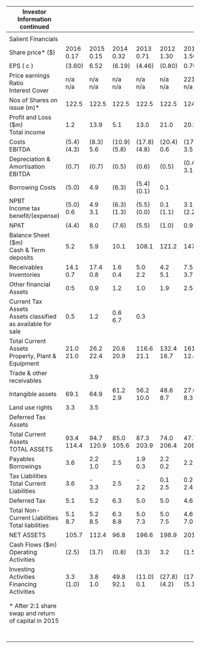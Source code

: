 | Investor Information continued                                |                |               |                 |                 |                 |                 |                 |                 |
|---------------------------------------------------------------|----------------|---------------|-----------------|-----------------|-----------------|-----------------|-----------------|-----------------|
|                                                               |                |               |                 |                 |                 |                 |                 |                 |
| Salient Financials                                            |                |               |                 |                 |                 |                 |                 |                 |
| Share price* (\$)                                             | 2016<br>0.17   | 2015<br>0.15  | 2014<br>0.32    | 2013<br>0.71    | 2012<br>1.30    | 2011<br>1.50    | 2010<br>0.90    | 2009<br>0.90    |
| EPS ( c )                                                     | (3.60)         | 6.52          | (6.19)          | (4.46)          | (0.80)          | 0.70            | 0.90            | (2.00)          |
| Price earnings Ratio<br>Interest Cover                        | n/a<br>n/a     | n/a<br>n/a    | n/a<br>n/a      | n/a<br>n/a      | n/a<br>n/a      | 221.4<br>n/a    | 105.6<br>n/a    | n/a<br>n/a      |
| Nos of Shares on issue (m)*                                   | 122.5          | 122.5         | 122.5           | 122.5           | 122.5           | 124.6           | 128.4           | 129.6           |
| Profit and Loss (\$m)<br>Total income                         | 1.2            | 13.9          | 5.1             | 13.0            | 21.0            | 20.5            | 15.3            | 10.6            |
| Costs<br>EBITDA                                               | (5.4)<br>(4.3) | (8.3)<br>5.6  | (10.9)<br>(5.8) | (17.8)<br>(4.8) | (20.4)<br>0.6   | (17.0)<br>3.5   | (12.2)<br>3.1   | (9.9)<br>0.7    |
| Depreciation & Amortisation<br>EBITDA                         | (0.7)          | (0.7)         | (0.5)           | (0.6)           | (0.5)           | (0.4)<br>3.1    | (0.3)<br>2.8    | (0.3)<br>0.4    |
| Borrowing Costs                                               | (5.0)          | 4.9           | (6.3)           | (5.4)<br>(0.1)  | 0.1             |                 | (0.1)           |                 |
| NPBT<br>Income tax benefit/(expense)                          | (5.0)<br>0.6   | 4.9<br>3.1    | (6.3)<br>(1.3)  | (5.5)<br>(0.0)  | 0.1<br>(1.1)    | 3.1<br>(2.2)    | 2.7<br>(1.5)    | 0.4<br>(2.9)    |
| NPAT                                                          | (4.4)          | 8.0           | (7.6)           | (5.5)           | (1.0)           | 0.9             | 1.2             | (2.5)           |
| Balance Sheet (\$m)<br>Cash & Term deposits                   | 5.2            | 5.9           | 10.1            | 108.1           | 121.2           | 147.4           | 166.5           | 168.8           |
| Receivables<br>Inventories                                    | 14.1<br>0.7    | 17.4<br>0.8   | 1.6<br>0.4      | 5.0<br>2.2      | 4.2<br>5.1      | 7.5<br>3.7      | 2.6<br>1.3      | 2.5<br>2.9      |
| Other financial Assets                                        | 0:5            | 0.9           | 1.2             | 1.0             | 1.9             | 2.5             | 0.7             | 1.1             |
| Current Tax Assets<br>Assets classified as available for sale | 0.5            | 1.2           | 0.6<br>6.7      | 0.3             |                 |                 |                 |                 |
| Total Current Assets<br>Property, Plant & Equipment           | 21.0<br>21.0   | 26.2<br>22.4  | 20.6<br>20.9    | 116.6<br>21.1   | 132.4<br>16.7   | 161.1<br>12.4   | 171.1<br>11.4   | 175.3<br>9.0    |
| Trade & other receivables                                     |                | 3.9           |                 |                 |                 |                 |                 |                 |
| Intangible assets                                             | 69.1           | 64.9          | 61.2<br>2.9     | 56.2<br>10.0    | 48.6<br>8.7     | 27.0<br>8.3     | 21.8<br>10.0    | 20.4<br>10.8    |
| Land use rights                                               | 3.3            | 3.5           |                 |                 |                 |                 |                 |                 |
| Deferred Tax Assets                                           |                |               |                 |                 |                 |                 |                 |                 |
| Total Current Assets<br>TOTAL ASSETS                          | 93.4<br>114.4  | 94.7<br>120.9 | 85.0<br>105.6   | 87.3<br>203.9   | 74.0<br>206.4   | 47.7<br>208.8   | 43.2<br>214.3   | 40.2<br>215.5   |
| Payables<br>Borrowings                                        | 3.6            | 2.2<br>1.0    | 2.5             | 1.9<br>0.3      | 2.2<br>0.2      | 2.2             | 1.5             | 1.8             |
| Tax Liabilities<br>Total Current Liabilities                  | 3.6            | -<br>3.3      | 2.5             | -<br>2.2        | 0.1<br>2.5      | 0.2<br>2.4      | 0.2<br>1.7      | 0.9<br>2.7      |
| Deferred Tax                                                  | 5.1            | 5.2           | 6.3             | 5.0             | 5.0             | 4.6             | 2.9             | 1.6             |
| Total Non-Current Liabilities<br>Total liabilities            | 5.1<br>8.7     | 5.2<br>8.5    | 6.3<br>8.8      | 5.0<br>7.3      | 5.0<br>7.5      | 4.6<br>7.0      | 2.9<br>4.6      | 1.6<br>4.3      |
| NET ASSETS                                                    | 105.7          | 112.4         | 96.8            | 196.6           | 198.9           | 201.8           | 209.7           | 211.2           |
| Cash Flows (\$m)<br>Operating Activities                      | (2.5)          | (3.7)         | (0.8)           | (3.3)           | 3.2             | (1.5)           | 4.0             | 0.8             |
| Investing Activities<br>Financing Activities                  | 3.3<br>(1.0)   | 3.8<br>1.0    | 49.8<br>92.1    | (11.0)<br>0.1   | (27.8)<br>(4.2) | (17.9)<br>(5.1) | (57.8)<br>(1.2) | (13.5)<br>(6.2) |
|                                                               |                |               |                 |                 |                 |                 |                 |                 |
|                                                               |                |               |                 |                 |                 |                 |                 |                 |
| * After 2:1 share swap and return of capital in 2015          |                |               |                 |                 |                 |                 |                 |                 |
|                                                               |                |               |                 |                 |                 |                 |                 |                 |
|                                                               |                |               |                 |                 |                 |                 |                 |                 |
|                                                               |                |               |                 |                 |                 |                 |                 |                 |
|                                                               |                |               |                 |                 |                 |                 |                 |                 |
|                                                               |                |               |                 |                 |                 |                 |                 |                 |
|                                                               |                |               |                 |                 |                 |                 |                 |                 |
|                                                               |                |               |                 |                 |                 |                 |                 |                 |